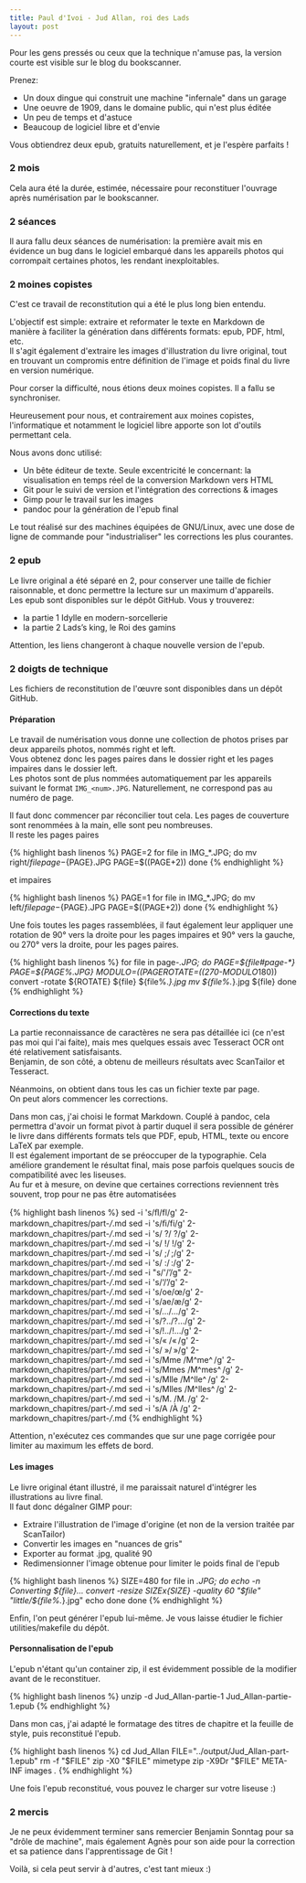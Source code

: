 ```yaml
---
title: Paul d'Ivoi - Jud Allan, roi des Lads
layout: post
---
```


Pour les gens pressés ou ceux que la technique n'amuse pas, la version courte est visible sur le blog du bookscanner.

Prenez:

* Un doux dingue qui construit une machine "infernale" dans un garage
* Une oeuvre de 1909, dans le domaine public, qui n'est plus éditée
* Un peu de temps et d'astuce
* Beaucoup de logiciel libre et d'envie

Vous obtiendrez deux epub, gratuits naturellement, et je l'espère parfaits !

<!-- -->

### 2 mois

Cela aura été la durée, estimée, nécessaire pour reconstituer l'ouvrage après numérisation par le bookscanner.

### 2 séances

Il aura fallu deux séances de numérisation: la première avait mis en évidence un bug dans le logiciel embarqué dans les appareils photos qui corrompait certaines photos, les rendant inexploitables.

### 2 moines copistes

C'est ce travail de reconstitution qui a été le plus long bien entendu.

L'objectif est simple: extraire et reformater le texte en Markdown de manière à faciliter la génération dans différents formats: epub, PDF, html, etc.  
Il s'agit également d'extraire les images d'illustration du livre original, tout en trouvant un compromis entre définition de l'image et poids final du livre en version numérique.

Pour corser la difficulté, nous étions deux moines copistes. Il a fallu se synchroniser.

Heureusement pour nous, et contrairement aux moines copistes, l'informatique et notamment le logiciel libre apporte son lot d'outils permettant cela.

Nous avons donc utilisé:

* Un bête éditeur de texte. Seule excentricité le concernant: la visualisation en temps réel de la conversion Markdown vers HTML
* Git pour le suivi de version et l'intégration des corrections & images
* Gimp pour le travail sur les images
* pandoc pour la génération de l'epub final

Le tout réalisé sur des machines équipées de GNU/Linux, avec une dose de ligne de commande pour "industrialiser" les corrections les plus courantes.

### 2 epub

Le livre original a été séparé en 2, pour conserver une taille de fichier raisonnable, et donc permettre la lecture sur un maximum d'appareils.  
Les epub sont disponibles sur le dépôt GitHub. Vous y trouverez:

* la partie 1 Idylle en modern-sorcellerie
* la partie 2 Lads’s king, le Roi des gamins

Attention, les liens changeront à chaque nouvelle version de l'epub.

### 2 doigts de technique

Les fichiers de reconstitution de l'œuvre sont disponibles dans un dépôt GitHub.

#### Préparation

Le travail de numérisation vous donne une collection de photos prises par deux appareils photos, nommés right et left.  
Vous obtenez donc les pages paires dans le dossier right et les pages impaires dans le dossier left.  
Les photos sont de plus nommées automatiquement par les appareils suivant le format ```IMG_<num>.JPG```. Naturellement, <num> ne correspond pas au numéro de page.

Il faut donc commencer par réconcilier tout cela. Les pages de couverture sont renommées à la main, elle sont peu nombreuses.  
Il reste les pages paires

{% highlight bash linenos %}
PAGE=2
for file in IMG_*.JPG;
do
    mv right/${file} page-${PAGE}.JPG
    PAGE=$((PAGE+2))
done
{% endhighlight %}

et impaires

{% highlight bash linenos %}
PAGE=1
for file in IMG_*.JPG;
do
    mv left/${file} page-${PAGE}.JPG
    PAGE=$((PAGE+2))
done
{% endhighlight %}

Une fois toutes les pages rassemblées, il faut également leur appliquer une rotation de 90° vers la droite pour les pages impaires et 90° vers la gauche, ou 270° vers la droite, pour les pages paires.

{% highlight bash linenos %}
for file in page-*.JPG;
do
    PAGE=${file#page-*}
    PAGE=${PAGE%.JPG}
    MODULO=$((PAGE % 2))
    ROTATE=$((270-MODULO*180))
    convert -rotate ${ROTATE} ${file} ${file%.*}.jpg
    mv ${file%.*}.jpg ${file}
done
{% endhighlight %}

#### Corrections du texte

La partie reconnaissance de caractères ne sera pas détaillée ici (ce n'est pas moi qui l'ai faite), mais mes quelques essais avec Tesseract OCR ont été relativement satisfaisants.  
Benjamin, de son côté, a obtenu de meilleurs résultats avec ScanTailor et Tesseract.  

Néanmoins, on obtient dans tous les cas un fichier texte par page.  
On peut alors commencer les corrections.

Dans mon cas, j'ai choisi le format Markdown. Couplé à pandoc, cela permettra d'avoir un format pivot à partir duquel il sera possible de générer le livre dans différents formats tels que PDF, epub, HTML, texte ou encore LaTeX par exemple.  
Il est également important de se préoccuper de la typographie. Cela améliore grandement le résultat final, mais pose parfois quelques soucis de compatibilité avec les liseuses.  
Au fur et à mesure, on devine que certaines corrections reviennent très souvent, trop pour ne pas être automatisées

{% highlight bash linenos %}
sed -i 's/ﬂ/fl/g' 2-markdown_chapitres/part-*/*.md
sed -i 's/ﬁ/fi/g' 2-markdown_chapitres/part-*/*.md
sed -i 's/ ?/ ?/g' 2-markdown_chapitres/part-*/*.md
sed -i 's/ !/ !/g' 2-markdown_chapitres/part-*/*.md
sed -i 's/ ;/ ;/g' 2-markdown_chapitres/part-*/*.md
sed -i 's/ :/ :/g' 2-markdown_chapitres/part-*/*.md
sed -i "s/'/’/g" 2-markdown_chapitres/part-*/*.md
sed -i 's/‘/’/g' 2-markdown_chapitres/part-*/*.md
sed -i 's/oe/œ/g' 2-markdown_chapitres/part-*/*.md
sed -i 's/ae/æ/g' 2-markdown_chapitres/part-*/*.md
sed -i 's/.../…/g' 2-markdown_chapitres/part-*/*.md
sed -i 's/?../?…/g' 2-markdown_chapitres/part-*/*.md
sed -i 's/!../!…/g' 2-markdown_chapitres/part-*/*.md
sed -i 's/« /« /g' 2-markdown_chapitres/part-*/*.md
sed -i 's/ »/ »/g' 2-markdown_chapitres/part-*/*.md
sed -i 's/Mme /M^me^ /g' 2-markdown_chapitres/part-*/*.md
sed -i 's/Mmes /M^mes^ /g' 2-markdown_chapitres/part-*/*.md
sed -i 's/Mlle /M^lle^ /g' 2-markdown_chapitres/part-*/*.md
sed -i 's/Mlles /M^lles^ /g' 2-markdown_chapitres/part-*/*.md
sed -i 's/M. /M. /g' 2-markdown_chapitres/part-*/*.md
sed -i 's/A /À /g' 2-markdown_chapitres/part-*/*.md
{% endhighlight %}

Attention, n'exécutez ces commandes que sur une page corrigée pour limiter au maximum les effets de bord.

#### Les images

Le livre original étant illustré, il me paraissait naturel d'intégrer les illustrations au livre final.  
Il faut donc dégaîner GIMP pour:

* Extraire l'illustration de l'image d'origine (et non de la version traitée par ScanTailor)
* Convertir les images en "nuances de gris"
* Exporter au format .jpg, qualité 90
* Redimensionner l'image obtenue pour limiter le poids final de l'epub

{% highlight bash linenos %}
SIZE=480
for file in *.JPG; do
   echo -n Converting ${file}...
   convert -resize ${SIZE}x${SIZE} -quality 60 "$file" "little/${file%.*}.jpg"
   echo done
done
{% endhighlight %}

Enfin, l'on peut générer l'epub lui-même. Je vous laisse étudier le fichier utilities/makefile du dépôt.

#### Personnalisation de l'epub

L'epub n'étant qu'un container zip, il est évidemment possible de la modifier avant de le reconstituer.

{% highlight bash linenos %}
unzip -d Jud_Allan-partie-1 Jud_Allan-partie-1.epub
{% endhighlight %}

Dans mon cas, j'ai adapté le formatage des titres de chapitre et la feuille de style, puis reconstitué l'epub.

{% highlight bash linenos %}
cd Jud_Allan
FILE="../output/Jud_Allan-part-1.epub"
rm -f "$FILE"
zip -X0 "$FILE" mimetype
zip -X9Dr "$FILE" META-INF images *.*
{% endhighlight %}

Une fois l'epub reconstitué, vous pouvez le charger sur votre liseuse :)

### 2 mercis

Je ne peux évidemment terminer sans remercier Benjamin Sonntag pour sa "drôle de machine", mais également Agnès pour son aide pour la correction et sa patience dans l'apprentissage de Git !

Voilà, si cela peut servir à d'autres, c'est tant mieux :)

